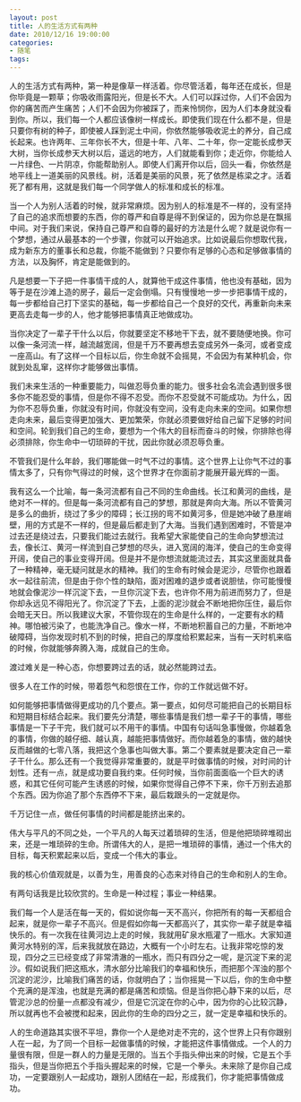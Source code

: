 ```yaml
---
layout: post
title: 人的生活方式有两种
date: 2010/12/16 19:00:00
categories:
- 随笔
tags:
---
```


人的生活方式有两种，第一种是像草一样活着。你尽管活着，每年还在成长，但是你毕竟是一颗草；你吸收雨露阳光，但是长不大。人们可以踩过你，人们不会因为你的痛苦而产生痛苦；人们不会因为你被踩了，而来怜悯你，因为人们本身就没看到你。所以，我们每一个人都应该像树一样成长。即使我们现在什么都不是，但是只要你有树的种子，即使被人踩到泥土中间，你依然能够吸收泥土的养分，自己成长起来。也许两年、三年你长不大，但是十年、八年、二十年，你一定能长成参天大树，当你长成参天大树以后，遥远的地方，人们就能看到你；走近你，你能给人一片绿色、一片阴凉，你能帮助别人。即使人们离开你以后，回头一看，你依然是地平线上一道美丽的风景线。树，活着是美丽的风景，死了依然是栋梁之才。活着死了都有用，这就是我们每一个同学做人的标准和成长的标准。

当一个人为别人活着的时候，就非常麻烦。因为别人的标准是不一样的，没有坚持了自己的追求而想要的东西，你的尊严和自尊是得不到保证的，因为你总是在飘摇中间。对于我们来说，保持自己尊严和自尊的最好的方法是什么呢？就是说你有一个梦想，通过从最基本的一个步骤，你就可以开始追求。比如说最后你想取代我，成为新东方的董事长和总裁，你能不能做到？只要你有足够的心态和足够做事情的方法，以及胸怀，肯定是能做到的。

凡是想要一下子把一件事情干成的人，就算他干成这件事情，他也没有基础，因为等于是在沙滩上造的房子，最后一定会倒塌。只有慢慢地一步一步把事情干成的，每一步都给自己打下坚实的基础，每一步都给自己一个良好的交代，再重新向未来更高去走每一步的人，他才能够把事情真正地做成功。

当你决定了一辈子干什么以后，你就要坚定不移地干下去，就不要随便地换。你可以像一条河流一样，越流越宽阔，但是千万不要再想去变成另外一条河，或者变成一座高山。有了这样一个目标以后，你生命就不会摇晃，不会因为有某种机会，你就到处乱窜，这样你才能够做出事情。

我们未来生活的一种重要能力，叫做忍辱负重的能力。很多社会名流会遇到很多很多你不能忍受的事情，但是你不得不忍受。而你不忍受就不可能成功。为什么，因为你不忍辱负重，你就没有时间，你就没有空间，没有走向未来的空间。如果你想走向未来，最后变得更加强大、更加繁荣，你就必须要做好给自己留下足够的时间和空间。轮到我们自己的生命，要想为一个伟大的目标而奋斗的时候，你排除也得必须排除，你生命中一切琐碎的干扰，因此你就必须忍辱负重。

不管我们是什么年龄，我们哪能做一时气不过的事情。这个世界上让你气不过的事情太多了，只有你气得过的时候，这个世界才在你面前才能展开最光辉的一面。

我有这么一个比喻，每一条河流都有自己不同的生命曲线。长江和黄河的曲线，是绝对不一样的。但是每一条河流都有自己的梦想，那就是奔向大海。所以不管黄河是多么的曲折，绕过了多少的障碍；长江拐的弯不如黄河多，但是她冲破了悬崖峭壁，用的方式是不一样的，但是最后都走到了大海。当我们遇到困难时，不管是冲过去还是绕过去，只要我们能过去就行。我希望大家能使自己的生命向梦想流过去，像长江、黄河一样流到自己梦想的尽头，进入宽阔的海洋，使自己的生命变得开阔，使自己的事业变得开阔。但是并不是你想流就能流过去，其实这里面就具备了一种精神，毫无疑问就是水的精神。我们的生命有时候会是泥沙，尽管你也跟着水一起往前流，但是由于你个性的缺陷，面对困难的退步或者说胆怯，你可能慢慢地就会像泥沙一样沉淀下去，一旦你沉淀下去，也许你不用为前进而努力了，但是你却永远见不得阳光了。你沉淀了下去，上面的泥沙就会不断地把你压住，最后你会暗无天日。所以我建议大家，不管你现在的生命是什么样的，一定要有水的精神。哪怕被污染了，也能洗净自己。像水一样，不断地积蓄自己的力量，不断地冲破障碍，当你发现时机不到的时候，把自己的厚度给积累起来，当有一天时机来临的时候，你就能够奔腾入海，成就自己的生命。

渡过难关是一种心态，你想要跨过去的话，就必然能跨过去。

很多人在工作的时候，带着怨气和怨恨在工作，你的工作就远做不好。

如何能够把事情做得更成功的几个要点。第一要点，如何尽可能把自己的长期目标和短期目标结合起来。我们要先分清楚，哪些事情是我们想一辈子干的事情，哪些事情是一下子干完，我们就可以不用干的事情。中国有句话叫急事慢做，你越着急的事情，你做的越仔细、越认真，越能把事情做好。而你越着急的事情，做的越快反而越做的七零八落，我把这个急事也叫做大事。第二个要素就是要决定自己一辈子干什么。那么还有一个我觉得非常重要的，就是平时做事情的时候，对时间的计划性。还有一点，就是成功要自我约束。任何时候，当你前面面临一个巨大的诱惑，和其它任何可能产生诱惑的时候，如果你觉得自己停不下来，你千万别去追那个东西。因为你追了那个东西停不下来，最后栽跟头的一定就是你。

千万记住一点，做任何事情的时间都是能挤出来的。

伟大与平凡的不同之处，一个平凡的人每天过着琐碎的生活，但是他把琐碎堆砌出来，还是一堆琐碎的生命。所谓伟大的人，是把一堆琐碎的事情，通过一个伟大的目标，每天积累起来以后，变成一个伟大的事业。

我的核心价值观就是，以善为生，用善良的心态来对待自己的生命和别人的生命。

有两句话我是比较欣赏的。生命是一种过程；事业一种结果。

我们每一个人是活在每一天的，假如说你每一天不高兴，你把所有的每一天都组合起来，就是你一辈子不高兴。但是假如你每一天都高兴了，其实你一辈子就是幸福快乐的。有一次我在往黄河边上走的时候，我就用矿泉水瓶灌了一瓶水。大家知道黄河水特别的浑，后来我就放在路边，大概有一个小时左右。让我非常吃惊的发现，四分之三已经变成了非常清澈的一瓶水，而只有四分之一呢，是沉淀下来的泥沙。假如说我们把这瓶水，清水部分比喻我们的幸福和快乐，而把那个浑浊的那个沉淀的泥沙，比喻我们痛苦的话，你就明白了；当你摇晃一下以后，你的生命中整个充满的是浑浊，也就是充满的都是痛苦和烦恼。但是当你把心静下来的以后，尽管泥沙总的份量一点都没有减少，但是它沉淀在你的心中，因为你的心比较沉静，所以就再也不会被搅和起来，因此你的生命的四分之三，就一定是幸福和快乐的。

人的生命道路其实很不平坦，靠你一个人是绝对走不完的，这个世界上只有你跟别人在一起，为了同一个目标一起做事情的时候，才能把这件事情做成。一个人的力量很有限，但是一群人的力量是无限的。当五个手指头伸出来的时候，它是五个手指头，但是当你把五个手指头握起来的时候，它是一个拳头。未来除了是你自己成功，一定要跟别人一起成功，跟别人团结在一起，形成我们，你才能把事情做成功。
